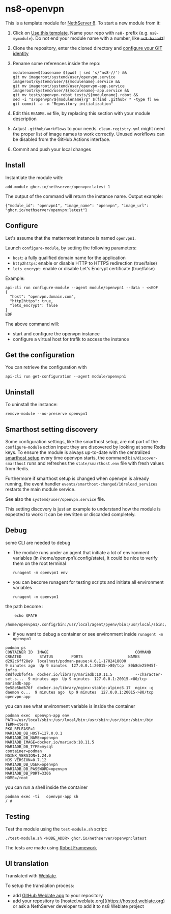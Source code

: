 # ns8-openvpn

This is a template module for [NethServer 8](https://github.com/NethServer/ns8-core).
To start a new module from it:

1. Click on [Use this template](https://github.com/NethServer/ns8-openvpn/generate).
   Name your repo with `ns8-` prefix (e.g. `ns8-mymodule`). 
   Do not end your module name with a number, like ~~`ns8-baaad2`~~!

1. Clone the repository, enter the cloned directory and
   [configure your GIT identity](https://git-scm.com/book/en/v2/Getting-Started-First-Time-Git-Setup#_your_identity)

1. Rename some references inside the repo:
   ```
   modulename=$(basename $(pwd) | sed 's/^ns8-//') &&
   git mv imageroot/systemd/user/openvpn.service imageroot/systemd/user/${modulename}.service &&
   git mv imageroot/systemd/user/openvpn-app.service imageroot/systemd/user/${modulename}-app.service && 
   git mv tests/openvpn.robot tests/${modulename}.robot &&
   sed -i "s/openvpn/${modulename}/g" $(find .github/ * -type f) &&
   git commit -a -m "Repository initialization"
   ```

1. Edit this `README.md` file, by replacing this section with your module
   description

1. Adjust `.github/workflows` to your needs. `clean-registry.yml` might
   need the proper list of image names to work correctly. Unused workflows
   can be disabled from the GitHub Actions interface.

1. Commit and push your local changes

## Install

Instantiate the module with:

    add-module ghcr.io/nethserver/openvpn:latest 1

The output of the command will return the instance name.
Output example:

    {"module_id": "openvpn1", "image_name": "openvpn", "image_url": "ghcr.io/nethserver/openvpn:latest"}

## Configure

Let's assume that the mattermost instance is named `openvpn1`.

Launch `configure-module`, by setting the following parameters:
- `host`: a fully qualified domain name for the application
- `http2https`: enable or disable HTTP to HTTPS redirection (true/false)
- `lets_encrypt`: enable or disable Let's Encrypt certificate (true/false)


Example:

```
api-cli run configure-module --agent module/openvpn1 --data - <<EOF
{
  "host": "openvpn.domain.com",
  "http2https": true,
  "lets_encrypt": false
}
EOF
```

The above command will:
- start and configure the openvpn instance
- configure a virtual host for trafik to access the instance

## Get the configuration
You can retrieve the configuration with

```
api-cli run get-configuration --agent module/openvpn1
```

## Uninstall

To uninstall the instance:

    remove-module --no-preserve openvpn1

## Smarthost setting discovery

Some configuration settings, like the smarthost setup, are not part of the
`configure-module` action input: they are discovered by looking at some
Redis keys.  To ensure the module is always up-to-date with the
centralized [smarthost
setup](https://nethserver.github.io/ns8-core/core/smarthost/) every time
openvpn starts, the command `bin/discover-smarthost` runs and refreshes
the `state/smarthost.env` file with fresh values from Redis.

Furthermore if smarthost setup is changed when openvpn is already
running, the event handler `events/smarthost-changed/10reload_services`
restarts the main module service.

See also the `systemd/user/openvpn.service` file.

This setting discovery is just an example to understand how the module is
expected to work: it can be rewritten or discarded completely.

## Debug

some CLI are needed to debug

- The module runs under an agent that initiate a lot of environment variables (in /home/openvpn1/.config/state), it could be nice to verify them
on the root terminal

    `runagent -m openvpn1 env`

- you can become runagent for testing scripts and initiate all environment variables
  
    `runagent -m openvpn1`

 the path become : 
```
    echo $PATH
    /home/openvpn1/.config/bin:/usr/local/agent/pyenv/bin:/usr/local/sbin:/usr/local/bin:/usr/sbin:/usr/bin:/usr/
```

- if you want to debug a container or see environment inside
 `runagent -m openvpn1`
 ```
podman ps
CONTAINER ID  IMAGE                                      COMMAND               CREATED        STATUS        PORTS                    NAMES
d292c6ff28e9  localhost/podman-pause:4.6.1-1702418000                          9 minutes ago  Up 9 minutes  127.0.0.1:20015->80/tcp  80b8de25945f-infra
d8df02bf6f4a  docker.io/library/mariadb:10.11.5          --character-set-s...  9 minutes ago  Up 9 minutes  127.0.0.1:20015->80/tcp  mariadb-app
9e58e5bd676f  docker.io/library/nginx:stable-alpine3.17  nginx -g daemon o...  9 minutes ago  Up 9 minutes  127.0.0.1:20015->80/tcp  openvpn-app
```

you can see what environment variable is inside the container
```
podman exec  openvpn-app env
PATH=/usr/local/sbin:/usr/local/bin:/usr/sbin:/usr/bin:/sbin:/bin
TERM=xterm
PKG_RELEASE=1
MARIADB_DB_HOST=127.0.0.1
MARIADB_DB_NAME=openvpn
MARIADB_IMAGE=docker.io/mariadb:10.11.5
MARIADB_DB_TYPE=mysql
container=podman
NGINX_VERSION=1.24.0
NJS_VERSION=0.7.12
MARIADB_DB_USER=openvpn
MARIADB_DB_PASSWORD=openvpn
MARIADB_DB_PORT=3306
HOME=/root
```

you can run a shell inside the container

```
podman exec -ti   openvpn-app sh
/ # 
```
## Testing

Test the module using the `test-module.sh` script:


    ./test-module.sh <NODE_ADDR> ghcr.io/nethserver/openvpn:latest

The tests are made using [Robot Framework](https://robotframework.org/)

## UI translation

Translated with [Weblate](https://hosted.weblate.org/projects/ns8/).

To setup the translation process:

- add [GitHub Weblate app](https://docs.weblate.org/en/latest/admin/continuous.html#github-setup) to your repository
- add your repository to [hosted.weblate.org]((https://hosted.weblate.org) or ask a NethServer developer to add it to ns8 Weblate project
